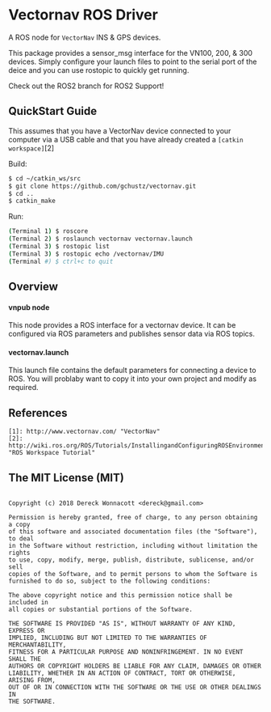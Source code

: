 Vectornav ROS Driver
====================

A ROS node for `VectorNav` INS & GPS devices.

This package provides a sensor_msg interface for the VN100, 200, & 300 
devices. Simply configure your launch files to point to the serial port
of the deice and you can use rostopic to quickly get running.   

Check out the ROS2 branch for ROS2 Support!


QuickStart Guide
----------------

This assumes that you have a VectorNav device connected to your computer 
via a USB cable and that you have already created a `[catkin workspace]`[2]

Build:

```bash
$ cd ~/catkin_ws/src
$ git clone https://github.com/gchustz/vectornav.git
$ cd ..
$ catkin_make
```

Run:

```bash
(Terminal 1) $ roscore
(Terminal 2) $ roslaunch vectornav vectornav.launch
(Terminal 3) $ rostopic list
(Terminal 3) $ rostopic echo /vectornav/IMU
(Terminal #) $ ctrl+c to quit
```


Overview 
--------

#### vnpub node

This node provides a ROS interface for a vectornav device. It can be configured
via ROS parameters and publishes sensor data via ROS topics.


#### vectornav.launch

This launch file contains the default parameters for connecting a device to ROS.
You will problaby want to copy it into your own project and modify as required. 


References 
----------

```
[1]: http://www.vectornav.com/ "VectorNav"
[2]: http://wiki.ros.org/ROS/Tutorials/InstallingandConfiguringROSEnvironment "ROS Workspace Tutorial"
```

The MIT License (MIT)
----------------------
```

Copyright (c) 2018 Dereck Wonnacott <dereck@gmail.com>

Permission is hereby granted, free of charge, to any person obtaining a copy
of this software and associated documentation files (the "Software"), to deal
in the Software without restriction, including without limitation the rights
to use, copy, modify, merge, publish, distribute, sublicense, and/or sell
copies of the Software, and to permit persons to whom the Software is
furnished to do so, subject to the following conditions:

The above copyright notice and this permission notice shall be included in
all copies or substantial portions of the Software.

THE SOFTWARE IS PROVIDED "AS IS", WITHOUT WARRANTY OF ANY KIND, EXPRESS OR
IMPLIED, INCLUDING BUT NOT LIMITED TO THE WARRANTIES OF MERCHANTABILITY,
FITNESS FOR A PARTICULAR PURPOSE AND NONINFRINGEMENT. IN NO EVENT SHALL THE
AUTHORS OR COPYRIGHT HOLDERS BE LIABLE FOR ANY CLAIM, DAMAGES OR OTHER
LIABILITY, WHETHER IN AN ACTION OF CONTRACT, TORT OR OTHERWISE, ARISING FROM,
OUT OF OR IN CONNECTION WITH THE SOFTWARE OR THE USE OR OTHER DEALINGS IN
THE SOFTWARE.

```

